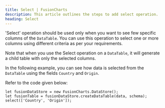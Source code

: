 ```yaml
---
title: Select | FusionCharts
description: This article outlines the steps to add select operation.
heading: Select
---
```


'Select' operation should be used only when you want to see few specific columns of the `DataTable`. You can use this operation to select one or more columns using different criteria as per your requirements. 

Note that when you use the Select operation on a `DataTable`, it will generate a child table with only the selected columns.

In the following example, you can see how data is selected from the `DataTable` using the fields `Country` and `Origin`.

Refer to the code given below:

```  
let fusionDataStore = new FusionCharts.DataStore();
let fusionTable = fusionDataStore.createDataTable(data, schema);
select(['Country', 'Origin']);
```